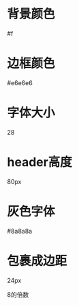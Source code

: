 背景颜色
========
#f

边框颜色
========
#e6e6e6


字体大小
========
28

header高度
==========
80px


灰色字体
========
#8a8a8a

包裹成边距
===========
24px

8的倍数